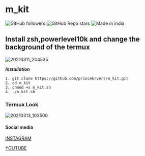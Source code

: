 # m_kit

![GitHub followers](https://img.shields.io/github/followers/princekrvert?style=for-the-badge)
![GitHub Repo stars](https://img.shields.io/github/stars/princekrvert/m_kit?style=for-the-badge)
![Made in india](https://img.shields.io/badge/MADE%20IN%20-INDIA-red?style=for-the-badge&logo=appveyor)
## Install zsh,powerlevel10k and change the background of the termux


![20210311_204535](https://user-images.githubusercontent.com/56459297/110884572-4cb8f200-830b-11eb-93eb-8d98c10fead4.jpg)

___Installation___

```
1. git clone https://github.com/princekrvert/m_kit.git
2. cd m_kit
3. chmod +x m_kit.sh
4. ./m_kit.sh
```
 ### Termux Look 

![20210313_103500](https://user-images.githubusercontent.com/56459297/111019875-ff5e8280-83e7-11eb-8fe8-be8acf1f4c9b.jpg)

#### Social media 

[INSTAGRAM](https://www.instagram.com/sitprincekrvert)

[YOUTUBE](https://youtube.com/channel/UCiplAqC9AwtGGxXU3WQy8pw)

